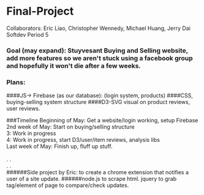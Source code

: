 # Final-Project
Collaborators: Eric Liao, Christopher Wennedy, Michael Huang, Jerry Dai
Softdev Period 5

### Goal (may expand): Stuyvesant Buying and Selling website, add more features so we aren't stuck using a facebook group and hopefully it won't die after a few weeks.

### Plans:
####JS-> Firebase (as our database): (login system, products)
####CSS, buying-selling system structure
####D3-SVG visual on product reviews, user reviews.

###Timeline
Beginning of May: Get a website/login working, setup Firebase<br>
2nd week of May: Start on buying/selling structure <br>
3: Work in progress <br>
4: Work in progress, start D3/user/item reviews, analysis libs <br>
Last week of May: Finish up, fluff up stuff. <br>
<br>
. .<br>
. .<br>
######Side project by Eric: to create a chrome extension that notifies a user of a site update.
######node.js to scrape html. jquery to grab tag/element of page to compare/check updates.
